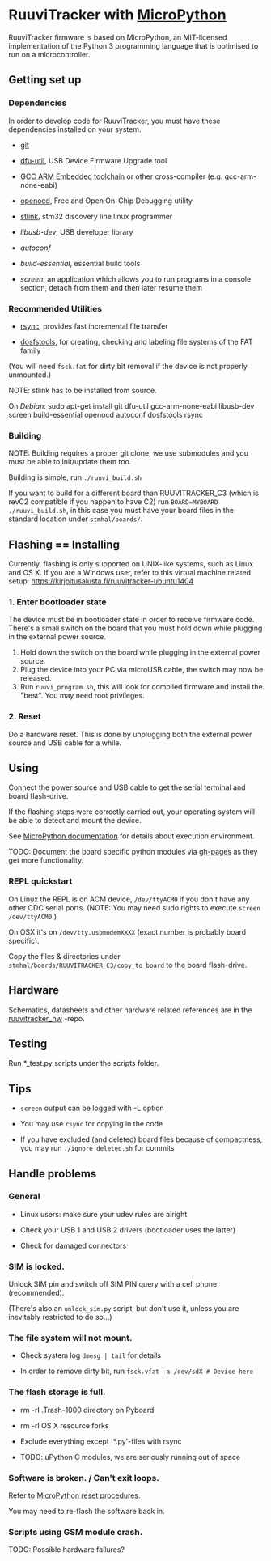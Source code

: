 # RuuviTracker with [MicroPython][upy]

RuuviTracker firmware is based on MicroPython, an MIT-licensed implementation of the Python 3 programming language that is optimised to run on a microcontroller.

## Getting set up

### Dependencies
In order to develop code for RuuviTracker, you must have these dependencies installed on your system.

* [git](https://git-scm.com/)

* [dfu-util](http://dfu-util.sourceforge.net/), USB Device Firmware Upgrade tool

* [GCC ARM Embedded toolchain](https://launchpad.net/gcc-arm-embedded/+download) or other cross-compiler (e.g. gcc-arm-none-eabi)

* [openocd](http://openocd.org/), Free and Open On-Chip Debugging utility

* [stlink](https://github.com/texane/stlink), stm32 discovery line linux programmer

* *libusb-dev*, USB developer library

* *autoconf*

* *build-essential*, essential build tools

* *screen*, an application which allows you to run programs in a console section, detach from them and then later resume them

### Recommended Utilities

* [rsync](https://rsync.samba.org/), provides fast incremental file transfer

* [dosfstools](https://github.com/dosfstools/dosfstools), for creating, checking and labeling file systems of the FAT family

(You will need `fsck.fat` for dirty bit removal if the device is not properly unmounted.)

NOTE: stlink has to be installed from source.

On *Debian*:
sudo apt-get install git dfu-util gcc-arm-none-eabi libusb-dev screen build-essential openocd autoconf dosfstools rsync

### Building

NOTE: Building requires a proper git clone, we use submodules and you must be able to init/update them too.

Building is simple, run `./ruuvi_build.sh`

If you want to build for a different board than RUUVITRACKER_C3 (which is revC2 compatible if you happen to have C2) run `BOARD=MYBOARD ./ruuvi_build.sh`,
in this case you must have your board files in the standard location under `stmhal/boards/`.

## Flashing == Installing

Currently, flashing is only supported on UNIX-like systems, such as Linux and OS X. If you are a Windows user, refer to this virtual machine related setup: <https://kirjoitusalusta.fi/ruuvitracker-ubuntu1404>

### 1. Enter bootloader state
The device must be in bootloader state in order to receive firmware code.
There's a small switch on the board that you must hold down while plugging in the external power source.

1) Hold down the switch on the board while plugging in the external power source.
2) Plug the device into your PC via microUSB cable, the switch may now be released.
3) Run `ruuvi_program.sh`, this will look for compiled firmware and install the "best". You may need root privileges.

### 2. Reset

Do a hardware reset. This is done by unplugging both the external power source and USB cable for a while.

## Using

Connect the power source and USB cable to get the serial terminal and board flash-drive.

If the flashing steps were correctly carried out, your operating system will be able to detect and mount the device.

See [MicroPython documentation](http://docs.micropython.org/en/latest/) for details about execution environment.

TODO: Document the board specific python modules via [gh-pages](https://pages.github.com/) as they get more functionality.

### REPL quickstart

On Linux the REPL is on ACM device, `/dev/ttyACM0` if you don't have any other CDC serial ports.
(NOTE: You may need sudo rights to execute `screen /dev/ttyACM0`.)

On OSX it's on `/dev/tty.usbmodemXXXX` (exact number is probably board specific).

Copy the files & directories under `stmhal/boards/RUUVITRACKER_C3/copy_to_board` to the board flash-drive.

## Hardware

Schematics, datasheets and other hardware related references are in the [ruuvitracker_hw](https://github.com/RuuviTracker/ruuvitracker_hw/tree/revC3) -repo.

## Testing

Run *_test.py scripts under the scripts folder.

## Tips

* `screen` output can be logged with -L option

* You may use `rsync` for copying in the code

* If you have excluded (and deleted) board files because of compactness, you may run `./ignore_deleted.sh` for commits

## Handle problems

### General

* Linux users: make sure your udev rules are alright

* Check your USB 1 and USB 2 drivers (bootloader uses the latter)

* Check for damaged connectors

### SIM is locked.

Unlock SIM pin and switch off SIM PIN query with a cell phone (recommended).

(There's also an `unlock_sim.py` script, but don't use it, unless you are inevitably restricted to do so...)

### The file system will not mount.

* Check system log `dmesg | tail` for details

* In order to remove dirty bit, run `fsck.vfat -a /dev/sdX # Device here`

### The flash storage is full.

* rm -rI .Trash-1000 directory on Pyboard

* rm -rI OS X resource forks

* Exclude everything except '*.py'-files with rsync

* TODO: uPython C modules, we are seriously running out of space

### Software is broken. / Can't exit loops.

Refer to [MicroPython reset procedures](https://micropython.org/doc/tut-reset).

You may need to re-flash the software back in.

### Scripts using GSM module crash.

TODO: Possible hardware failures?

[upy]: http://micropython.org/
